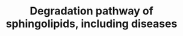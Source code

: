 ---
annotations:
- type: Pathway Ontology
  value: altered sphingolipid metabolic pathway
- type: Disease Ontology
  value: Tay-Sachs disease
- type: Pathway Ontology
  value: sphingolipid metabolic pathway
- type: Disease Ontology
  value: Niemann-Pick disease
- type: Disease Ontology
  value: Niemann-Pick disease type A
- type: Disease Ontology
  value: gangliosidosis
- type: Disease Ontology
  value: Fabry disease
- type: Disease Ontology
  value: GM2 gangliosidosis
- type: Disease Ontology
  value: Krabbe disease
- type: Disease Ontology
  value: disease
- type: Pathway Ontology
  value: glycosphingolipid metabolic pathway
- type: Disease Ontology
  value: '"GM2 gangliosidosis'
- type: Disease Ontology
  value: metachromatic leukodystrophy
- type: Pathway Ontology
  value: sphingolipid degradation pathway
- type: Disease Ontology
  value: Niemann-Pick disease type B
- type: Pathway Ontology
  value: lacto-series glycosphingolipid metabolic pathway
- type: Pathway Ontology
  value: sphingolipid biosynthetic pathway
- type: Disease Ontology
  value: Sandhoff disease
- type: Disease Ontology
  value: GM1 gangliosidosis
- type: Disease Ontology
  value: Farber lipogranulomatosis
- type: Disease Ontology
  value: Gaucher's disease
authors:
- DeSl
- Andra
- Egonw
- AdoBioInfo
- IreneHemel
- Khanspers
- Finterly
- Fehrhart
communities:
- IEM
- RareDiseases
description: Test pathway to include dieases in pathways, in order to deduce biomarkers.
last-edited: 2021-11-30
organisms:
- Homo sapiens
redirect_from:
- /index.php/Pathway:WP4153
- /instance/WP4153
schema-jsonld:
- '@context': https://schema.org/
  '@id': https://wikipathways.github.io/pathways/WP4153.html
  '@type': Dataset
  creator:
    '@type': Organization
    name: WikiPathways
  description: Test pathway to include dieases in pathways, in order to deduce biomarkers.
  keywords:
  - sialidase 3
  - GalCer-beta-galactosidase
  - GM3
  - alpha-galactosidase A
  - HEXB
  - glucosylceramide-beta-glucosidase
  - Sulfatide
  - GM1a
  - globotriaosylceramide
  - GM2-activator
  - digalactosylceramide alpha
  - Globoside example 2
  - beta-hexosaminidase A, B
  - Sphingomyelin
  - GA2
  - Sphingosine
  - galactosyl-ceramide
  - HEXA
  - Sap-C
  - glucosylceramide
  - Ceramide
  - sphingomyelinase
  - sialidase
  - sialidase 1
  - Globoside example 1
  - GA1
  - acid ceramidase
  - sialidase 2
  - sialidase 4
  - GM2
  - Sap-B
  - lactosylceramide
  - GM1-beta-galactosidease (GLB)
  - digalactosylceramide beta
  - GLB1
  - digalactosylceramide
  - 'GM2A '
  - GM1-beta-galactosidase (GLB)
  - Sap-A
  - Globoside
  - acrylsulfatase A
  license: CC0
  name: Degradation pathway of sphingolipids, including diseases
seo: CreativeWork
title: Degradation pathway of sphingolipids, including diseases
wpid: WP4153
---
